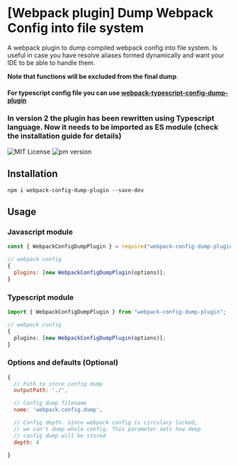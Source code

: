 # [Webpack plugin] Dump Webpack Config into file system

A webpack plugin to dump compiled webpack config into file system. Is useful in case
you have resolve aliases formed dynamically and want your IDE to be able to handle them.

**Note that functions will be excluded from the final dump**.

#### For typescript config file you can use [webpack-typescript-config-dump-plugin](https://www.npmjs.com/package/webpack-typescript-config-dump-plugin)

### In version 2 the plugin has been rewritten using Typescript language. Now it needs to be imported as ES module (check the installation guide for details)

![MIT License](https://camo.githubusercontent.com/d59450139b6d354f15a2252a47b457bb2cc43828/68747470733a2f2f696d672e736869656c64732e696f2f6e706d2f6c2f7365727665726c6573732e737667)
<img alt="pm version" src="https://img.shields.io/npm/v/webpack-config-dump-plugin">

## Installation

```
npm i webpack-config-dump-plugin --save-dev
```

## Usage

### Javascript module

```js
const { WebpackConfigDumpPlugin } = require("webpack-config-dump-plugin");

// webpack config
{
  plugins: [new WebpackConfigDumpPlugin(options)];
}
```

### Typescript module

```typescript
import { WebpackConfigDumpPlugin } from "webpack-config-dump-plugin";

// webpack config
{
  plugins: [new WebpackConfigDumpPlugin(options)];
}
```

### Options and defaults (Optional)

```js
{
  // Path to store config dump
  outputPath: './',

  // Config dump filename
  name: 'webpack.config.dump',

  // Config depth. Since webpack config is circulary locked,
  // we can't dump whole config. This parameter sets how deep
  // config dump will be stored
  depth: 4

}
```
